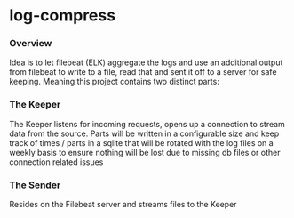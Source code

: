 # log-compress

### Overview

Idea is to let filebeat (ELK) aggregate the logs and use an additional output from filebeat to write to a file, read that and sent it off to a server for safe keeping. Meaning this project contains two distinct parts: 

### The Keeper

The Keeper listens for incoming requests, opens up a connection to stream data from the source. Parts will be written in a configurable size and keep track of times / parts in a sqlite that will be rotated with the log files on a weekly basis to ensure nothing will be lost due to missing db files or other connection related issues

### The Sender

Resides on the Filebeat server and streams files to the Keeper
